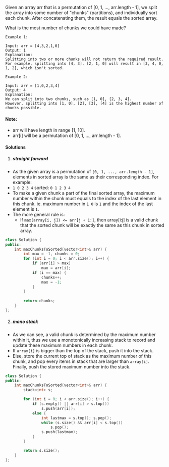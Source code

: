 Given an array arr that is a permutation of [0, 1, ..., arr.length - 1], we split the array into some number of "chunks" (partitions), and individually sort each chunk.  After concatenating them, the result equals the sorted array.

What is the most number of chunks we could have made?

```
Example 1:

Input: arr = [4,3,2,1,0]
Output: 1
Explanation:
Splitting into two or more chunks will not return the required result.
For example, splitting into [4, 3], [2, 1, 0] will result in [3, 4, 0, 1, 2], which isn't sorted.

Example 2:

Input: arr = [1,0,2,3,4]
Output: 4
Explanation:
We can split into two chunks, such as [1, 0], [2, 3, 4].
However, splitting into [1, 0], [2], [3], [4] is the highest number of chunks possible.
```

#### Note:

-    arr will have length in range [1, 10].
-    arr[i] will be a permutation of [0, 1, ..., arr.length - 1].


#### Solutions

1. ##### straight forward


- As the given array is a permutation of `[0, 1, ..., arr.length - 1]`, elements in sorted array is the same as their corresponding index. For example:
- `1 0 2 3 4`  sorted:  `0 1 2 3 4`
- To make a given chunk a part of the final sorted array, the maximum number within the chunk must equals to the index of the last element in this chunk. ie. maximum number in `1 0` is `1` and the index of the last element is `1`.
- The more general rule is: 
    - If `max(array[i, j]) <= arr[j + 1:]`, then array[i:j] is a valid chunk that the sorted chunk will be exactly the same as this chunk in sorted array.

```c++
class Solution {
public:
    int maxChunksToSorted(vector<int>& arr) {
        int max = -1, chunks = 0;
        for (int i = 0; i < arr.size(); i++) {
            if (arr[i] > max)
                max = arr[i];
            if (i == max) {
                chunks++;
                max = -1;
            }
        }
        
        return chunks;
    }
};
```


2. ##### mono stack

- As we can see, a valid chunk is determined by the maximum number within it, thus we use a monotonically increasing stack to record and update these maximum numbers in each chunk.
- If `array[i]` is bigger than the top of the stack, push it into the stack.
- Else, store the current top of stack as the maximum number of this chunk, and pop every items in stack that are larger than `array[i]`. Finally, push the stored maximum number into the stack.

```c++
class Solution {
public:
    int maxChunksToSorted(vector<int>& arr) {
        stack<int> s;

        for (int i = 0; i < arr.size(); i++) {
            if (s.empty() || arr[i] > s.top())
                s.push(arr[i]); 
            else {
                int lastmax = s.top(); s.pop();
                while (s.size() && arr[i] < s.top())
                    s.pop();
                s.push(lastmax);
            }
        }

        return s.size();
    }
};
```